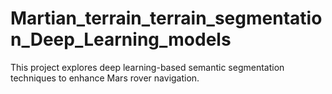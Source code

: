 # Martian_terrain_terrain_segmentation_Deep_Learning_models
This project explores deep learning-based semantic segmentation techniques to enhance Mars rover navigation.
